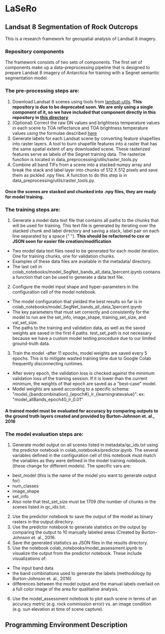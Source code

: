 # LaSeRo
## Landsat 8 Segmentation of Rock Outcrops

This is a research framework for geospatial analysis of Landsat 8 imagery. 

### Repository components
The framework consists of two sets of components. The first set of components make up
a data-preprocessing pipeline that is designed to prepare Landsat 8 imagery of Antarctica
for training with a Segnet semantic segmentation model. 

### The pre-processing steps are:
1. Download Landsat 8 scenes using tools from [landsat-utils](https://github.com/developmentseed/landsat-util).
 **This repository is due to be deprecated soon. We are only using a single component of it, so we have included that component directly in this repository in [this directory](https://github.com/selkind/LaSeRo/tree/master/data_preprocessing/landsat_download)**
2. (Optional) Correct the raw DN values and brightness temperature values in each scene to TOA reflectance
and TOA brightness temperature values using the formulae described [here](https://www.usgs.gov/land-resources/nli/landsat/using-usgs-landsat-level-1-data-product)
3. Generate labels for each Landsat scene by converting feature shapefiles into raster layers. A tool to burn shapefile features into a raster that has the same spatial extent of any downloaded scene. These rasterized features serve as labels of the Segnet training data. The rasterize function is located in data_preprocessing/utils/raster_tools.py
4. Combine all band TIFs from a scene into a stacked numpy array and break the stack and label layer into chunks of 512 X 512 pixels and save them as pickled .npy files. A function to do this step is in data_preprocessing/utils/raster_tools.py.

#### Once the scenes are stacked and chunked into .npy files, they are ready for model training.

### The training steps are:
1. Generate a model data text file that contains all paths to the chunks that will be used for training. This text file is generated by iterating over the stacked chunk and label directory and saving a stack, label pair on each line separated by a space (" "). **This should be refactored to csv or JSON soon for easier file creation/modification**
  - Two model data text files need to be generated for each model iteration. One for training chunks, one for validation chunks.
  - Examples of these data files are available in the metadata/ directory.
  - The last cell in colab_notebooks/model_SegNet_bands_all_data_1percent.ipynb contains a function that can be used to generate a data text file.
2. Configure the model input shape and hyper-parameters in the configuration cell of the model notebook.
  - The model configuration that yielded the best results so far is in colab_notebooks/model_SegNet_bands_all_data_1percent.ipynb
  - The key parameters that must set correctly and consistently for the model to run are the set_info, image_shape, training_set_size, and val_set_size.
  - The paths to the training and validation data, as well as the saved weights are saved in the first 4 paths. test_set_path is not necessary because we have a custom model testing procedure due to our limited ground-truth data.
3. Train the model
  -after 11 epochs, model weights are saved every 5 epochs. This is to mitigate wasted training time due to Google Colab frequently disconnecting runtimes.
  - After every epoch, the validation loss is checked against the minimum validation loss of the training session. If it is lower than the current minimum, the weights of that epoch are saved as a "best-case" model.
  - Model weights are saved according to a specific schema: "model_{bandcombination}_{epoch#}\_lr\_{learningratevalue}". ex: "model_allBands_epoch40_lr_0.01"
  
  #### A trained model must be evaluated for accuracy by comparing outputs to the ground truth layers created and provided by Burton-Johnson et. al., 2016
  
### The model evaluation steps are:
1. Generate model output on all scenes listed in metadata/qc_ids.txt using the predictor notebook in colab_notebooks/predictor.ipynb. The several variables defined in the configuration cell of this notebook must match the variables as they were defined in the model training notebook. (these change for different models). The specific vars are: 
  - best_model (this is the name of the model you want to generate output for)
  - num_classes
  - image_shape
  - set_info
  - Also note that test_set_size must be 1709 (the number of chunks in the scenes listed in qc_ids.txt.
  2. Use the predictor notebook to save the output of the model as binary rasters in the output directory.
  3. Use the predictor notebook to generate statistics on the output by comparing the output to 10 manually labeled areas (Created by Burton-Johnson et. al., 2016.
  4. Save the generated statistics as JSON files in the results directory.
  5. Use the notebook colab_notebooks/model_assessment.ipynb to visualize the output from the predictor notebook. These include visualizations of:
  - The input band data
  - the band combinations used to generate the labels (methodology by Burton-Johnson et. al., 2016)
  - differences between the model output and the manual labels overlaid on a full color image of the area for qualitative analysis.
  6. Use the model_assessment notebook to plot each scene in terms of an accuracy metric (e.g. rock commission error) vs. an image condition (e.g. sun elevation at time of scene capture).


## Programming Environment Description
